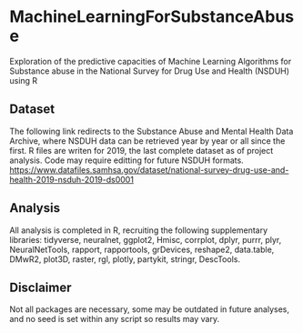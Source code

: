 # MachineLearningForSubstanceAbuse
Exploration of the predictive capacities of Machine Learning Algorithms for Substance abuse in the National Survey for Drug Use and Health (NSDUH) using R

## Dataset
The following link redirects to the Substance Abuse and Mental Health Data Archive, where NSDUH data can be retrieved year by year or all since the first. R files are writen for 2019, the last complete dataset as of project analysis. Code may require editting for future NSDUH formats.
https://www.datafiles.samhsa.gov/dataset/national-survey-drug-use-and-health-2019-nsduh-2019-ds0001

## Analysis
All analysis is completed in R, recruiting the following supplementary libraries: tidyverse, neuralnet, ggplot2, Hmisc, corrplot, dplyr, purrr, plyr, NeuralNetTools, rapport, rapportools, grDevices, reshape2, data.table, DMwR2, plot3D, raster, rgl, plotly, partykit, stringr, DescTools.

## Disclaimer
Not all packages are necessary, some may be outdated in future analyses, and no seed is set within any script so results may vary.
